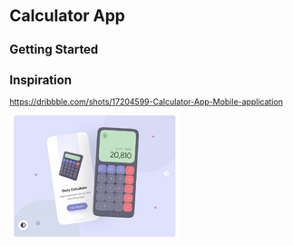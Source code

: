 # Calculator App

## Getting Started

## Inspiration

https://dribbble.com/shots/17204599-Calculator-App-Mobile-application

<img src="./assets/images/calculator.png" width="300"/>

